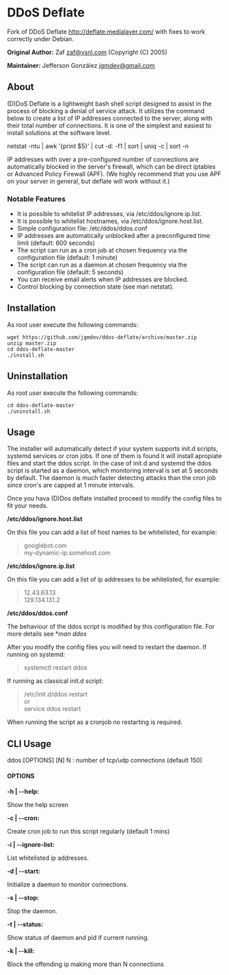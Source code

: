 # DDoS Deflate
Fork of DDoS Deflate http://deflate.medialayer.com/ with 
fixes to work correctly under Debian.

**Original Author:** Zaf <zaf@vsnl.com> (Copyright (C) 2005)

**Maintainer:** Jefferson González <jgmdev@gmail.com>

## About

(D)DoS Deflate is a lightweight bash shell script designed to assist in 
the process of blocking a denial of service attack. It utilizes the 
command below to create a list of IP addresses connected to the server, 
along with their total number of connections. It is one of the simplest 
and easiest to install solutions at the software level.

netstat -ntu | awk '{print $5}' | cut -d: -f1 | sort | uniq -c | sort -n

IP addresses with over a pre-configured number of connections are 
automatically blocked in the server's firewall, which can be direct 
iptables or Advanced Policy Firewall (APF). (We highly recommend that 
you use APF on your server in general, but deflate will work without it.)

### Notable Features

* It is possible to whitelist IP addresses, via /etc/ddos/ignore.ip.list.
* It is possible to whitelist hostnames, via /etc/ddos/ignore.host.list.
* Simple configuration file: /etc/ddos/ddos.conf
* IP addresses are automatically unblocked after a preconfigured time limit (default: 600 seconds)
* The script can run as a cron job at chosen frequency via the configuration file (default: 1 minute)
* The script can run as a daemon at chosen frequency via the configuration file (default: 5 seconds)
* You can receive email alerts when IP addresses are blocked.
* Control blocking by connection state (see man netstat).

## Installation

As root user execute the following commands:

```shell
wget https://github.com/jgmdev/ddos-deflate/archive/master.zip
unzip master.zip
cd ddos-deflate-master
./install.sh
```

## Uninstallation

As root user execute the following commands:

```shell
cd ddos-deflate-master
./uninstall.sh
```

## Usage

The installer will automatically detect if your system supports
init.d scripts, systemd services or cron jobs. If one of them is found
it will install apropiate files and start the ddos script. In the
case of init.d and systemd the ddos script is started as a daemon,
which monitoring interval is set at 5 seconds by default. The daemon
is much faster detecting attacks than the cron job since cron's are
capped at 1 minute intervals.

Once you hava (D)Dos deflate installed proceed to modify the config
files to fit your needs.

**/etc/ddos/ignore.host.list**

On this file you can add a list of host names to be whitelisted, for
example:

> googlebot.com <br />
> my-dynamic-ip.somehost.com

**/etc/ddos/ignore.ip.list**

On this file you can add a list of ip addresses to be whitelisted, for
example:

> 12.43.63.13 <br />
> 129.134.131.2

**/etc/ddos/ddos.conf**

The behaviour of the ddos script is modified by this configuration file.
For more details see **man ddos*

After you modify the config files you will need to restart the daemon.
If running on systemd:

> systemctl restart ddos

If running as classical init.d script:

> /etc/init.d/ddos restart <br />
> or <br />
> service ddos restart

When running the script as a cronjob no restarting is required.

## CLI Usage

ddos [OPTIONS] [N]
N : number of tcp/udp	connections (default 150)

#### OPTIONS

**-h | --help:**

   Show the help screen
    
**-c | --cron:**

   Create cron job to run this script regularly (default 1 mins)
    
**-i | --ignore-list:**

   List whitelisted ip addresses.
    
**-d | --start:**

   Initialize a daemon to monitor connections.
    
**-s | --stop:**

   Stop the daemon.
    
**-t | --status:**

   Show status of daemon and pid if current running.
    
**-k | --kill:**

   Block the offending ip making more than N connections
